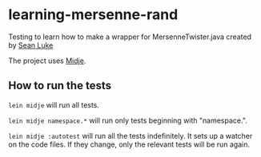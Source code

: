 # learning-mersenne-rand

Testing to learn how to make a wrapper for MersenneTwister.java created by [Sean Luke](https://cs.gmu.edu/~sean/research/)

The project uses [Midje](https://github.com/marick/Midje/).

## How to run the tests

`lein midje` will run all tests.

`lein midje namespace.*` will run only tests beginning with "namespace.".

`lein midje :autotest` will run all the tests indefinitely. It sets up a
watcher on the code files. If they change, only the relevant tests will be
run again.
